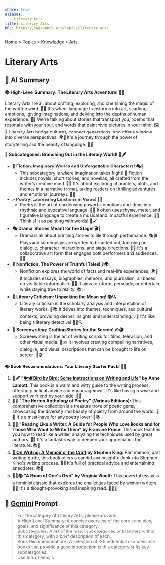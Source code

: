 ```yaml
---
share: true
aliases:
  - Literary Arts
title: Literary Arts
URL: https://bagrounds.org/topics/literary-arts
---
```

[Home](../index.md) > [Topics](./index.md) > [Knowledge](./a-hierarchical-view-of-human-knowledge.md) > [Arts](./arts.md)  
# Literary Arts  
## 🤖 AI Summary  
**📚 High-Level Summary: The Literary Arts Adventure! 🚀✨**  
  
Literary Arts are all about crafting, exploring, and cherishing the magic of the written word. 📖💖 It's where language transforms into art, sparking emotions, igniting imaginations, and delving into the depths of human experience. 🧠🌟 We're talking about stories that transport you, poems that resonate with your soul, and words that paint vivid pictures in your mind. 🖼️💭 Literary Arts bridge cultures, connect generations, and offer a window into diverse perspectives. 🌍🤝 It's a journey through the power of storytelling and the beauty of language. 🌈✨  
  
**📜 Subcategories: Branching Out in the Literary World! 🌳🖋️**  
  
* **📖 Fiction: Imaginary Worlds and Unforgettable Characters! 🎭🌌**  
    * This subcategory is where imagination takes flight! 🚀 Fiction includes novels, short stories, and novellas, all crafted from the writer's creative mind. 🧠✨ It's about exploring characters, plots, and themes in a narrative format, taking readers on thrilling adventures and emotional journeys. 🎢💖  
* **🎶 Poetry: Expressing Emotions in Verse! 📜✨**  
    * Poetry is the art of condensing powerful emotions and ideas into rhythmic and evocative language. 🌈🎶 It often uses rhyme, meter, and figurative language to create a musical and impactful experience. 🌟💭 Think of it as painting with words! 🎨🖌️  
* **🎭 Drama: Stories Meant for the Stage! 🎬📣**  
    * Drama is all about bringing stories to life through performance. 🎭🎬 Plays and screenplays are written to be acted out, focusing on dialogue, character interactions, and stage directions. 📣✨ It's a collaborative art form that engages both performers and audiences. 👏🌟  
* **📰 Nonfiction: The Power of Truthful Tales! 📝🌍**  
    * Nonfiction explores the world of facts and real-life experiences. 🌍📝 It includes essays, biographies, memoirs, and journalism, all based on verifiable information. 🧐💡 It aims to inform, persuade, or entertain while staying true to reality. 📚✨  
* **🧐 Literary Criticism: Unpacking the Meaning! 📚🔍**  
    * Literary criticism is the scholarly analysis and interpretation of literary works. 🧐📚 It delves into themes, techniques, and cultural contexts, providing deeper insights and understanding. 💡💭 It's like being a literary detective! 🕵️‍♀️🔍  
* **🎥 Screenwriting: Crafting Stories for the Screen! ✍️🎬**  
    * Screenwriting is the art of writing scripts for films, television, and other visual media. 🎥✍️ It involves creating compelling narratives, dialogue, and visual descriptions that can be brought to life on screen. 🌟🎬  
  
**📚 Book Recommendations: Your Literary Starter Pack! 🚀📖**  
  
1.  **🤗🖋️ "[🐦🕊️ Bird by Bird: Some Instructions on Writing and Life](../books/bird-by-bird.md)" by Anne Lamott:** This book is a warm and witty guide to the writing process, offering practical advice and encouragement. It's like having a wise and supportive friend by your side. 💖✨  
2.  **🌈📖 "The Norton Anthology of Poetry" (Various Editions):** This comprehensive collection is a treasure trove of poetic gems, showcasing the diversity and beauty of poetry from around the world. 🌟🎶 It's a must-have for any poetry lover! 💖📚  
3.  **🧐💡 "Reading Like a Writer: A Guide for People Who Love Books and for Those Who Want to Write Them" by Francine Prose:** This book teaches you how to read like a writer, analyzing the techniques used by great authors. 🧐✨ It's a fantastic way to deepen your appreciation for literature. 📚🧠  
4.  **[📜 On Writing: A Memoir of the Craft](../books/on-writing.md) by Stephen King:** Part memoir, part writing guide, this book offers a candid and insightful look into Stephen King's writing process. 🌟📝 It's full of practical advice and entertaining anecdotes. 📚👻  
5.  **👩‍🏫📚 "A Room of One's Own" by Virginia Woolf:** This powerful essay is a feminist classic that explores the challenges faced by women writers. 💖✨ It's a thought-provoking and inspiring read. 📖👩‍🏫  
  
## 💬 [Gemini](https://gemini.google.com/app) Prompt  
> For the category of Literary Arts, please provide:  
A High-Level Summary: A concise overview of the core principles, goals, and significance of this category.  
Subcategories: A list of the major subcategories or branches within this category, with a brief description of each.  
Book Recommendations: A selection of 3-5 influential or accessible books that provide a good introduction to this category or its key subcategories.  
Use lots of emojis.